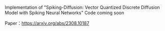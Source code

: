 Implementation of "Spiking-Diffusion: Vector Quantized Discrete Diffusion Model with Spiking Neural Networks"
Code coming soon

Paper：https://arxiv.org/abs/2308.10187
